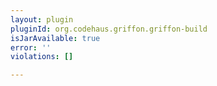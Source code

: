 ```yaml
---
layout: plugin
pluginId: org.codehaus.griffon.griffon-build
isJarAvailable: true
error: ''
violations: []

---
```

